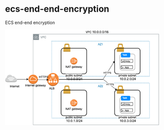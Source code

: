 # ecs-end-end-encryption
ECS end-end encryption

![ECS end-end encryption using ALB and envoy proxt](ecs-end-end-encryption.png)

